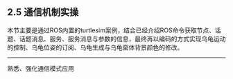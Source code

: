 ## 2.5 通信机制实操

本节主要是通过ROS内置的turtlesim案例，结合已经介绍ROS命令获取节点、话题、话题消息、服务、服务消息与参数的信息，最终再以编码的方式实现乌龟运动的控制、乌龟位姿的订阅、乌龟生成与乌龟窗体背景颜色的修改。

---

熟悉、强化通信模式应用

